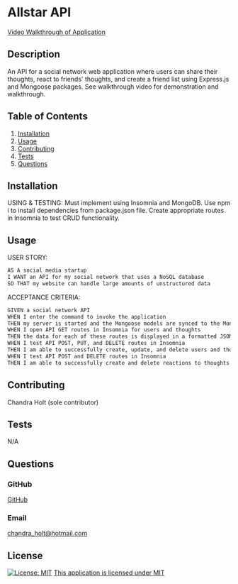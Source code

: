 # Allstar API

[Video Walkthrough of Application](https://drive.google.com/file/d/1sDxWyVe_fdcmmPG_rHmJ8f7zCDHbKKxO/view)

## Description

An API for a social network web application where users can share their thoughts, react to friends' thoughts, and create a friend list using Express.js and Mongoose packages. See walkthrough video for demonstration and walkthrough.

## Table of Contents

1. [Installation](#installation)
2. [Usage](#usage)
3. [Contributing](#contributing)
4. [Tests](#tests)
5. [Questions](#questions)

## Installation

USING & TESTING: Must implement using Insomnia and MongoDB. Use npm i to install dependencies from package.json file. Create appropriate routes in Insomnia to test CRUD functionality.

## Usage

USER STORY:

```md
AS A social media startup
I WANT an API for my social network that uses a NoSQL database
SO THAT my website can handle large amounts of unstructured data
```

ACCEPTANCE CRITERIA:

```md
GIVEN a social network API
WHEN I enter the command to invoke the application
THEN my server is started and the Mongoose models are synced to the MongoDB database
WHEN I open API GET routes in Insomnia for users and thoughts
THEN the data for each of these routes is displayed in a formatted JSON
WHEN I test API POST, PUT, and DELETE routes in Insomnia
THEN I am able to successfully create, update, and delete users and thoughts in my database
WHEN I test API POST and DELETE routes in Insomnia
THEN I am able to successfully create and delete reactions to thoughts and add and remove friends to a user’s friend list
```

## Contributing

Chandra Holt (sole contributor)

## Tests

N/A

## Questions

### GitHub

[GitHub](https://www.github.com/chandrapanda)

### Email

chandra_holt@hotmail.com

## License

[![License: MIT](https://img.shields.io/badge/License-MIT-yellow.svg)](https://opensource.org/licenses/MIT)
[This application is licensed under MIT](https://opensource.org/licenses/MIT)
